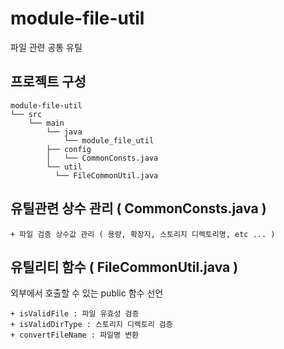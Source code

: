 # module-file-util
파일 관련 공통 유틸

## 프로젝트 구성
```shell
module-file-util
└── src
    └── main
        └── java
            └── module_file_util
        ├── config
        │   └── CommonConsts.java
        └── util
          └── FileCommonUtil.java
```

## 유틸관련 상수 관리 ( CommonConsts.java )

    + 파일 검증 상수값 관리 ( 용량, 확장자, 스토리지 디렉토리명, etc ... )

## 유틸리티 함수 ( FileCommonUtil.java )

외부에서 호출할 수 있는 public 함수 선언

    + isValidFile : 파일 유효성 검증
    + isValidDirType : 스토리지 디렉토리 검증
    + convertFileName : 파일명 변환
